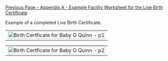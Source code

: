 [Previous Page - Appendix A - Example Facility Worksheet for the Live Birth Certificate](appendix_a_-_example_facility_worksheet_for_the_live_birth_certificate.html)

Example of a completed Live Birth Certificate.

<table><tr><td><img src="birth-certificate-babyg-quinn-fhir-sample-data_Page_1.png" alt="Birth Certficate for Baby G Quinn - p1" width="100%" /></td></tr></table>
<table><tr><td><img src="birth-certificate-babyg-quinn-fhir-sample-data_Page_2.png" alt="Birth Certficate for Baby G Quinn - p2" width="100%" /></td></tr></table>